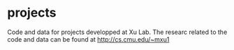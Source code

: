 # projects
Code and data for projects developped at Xu Lab. 
The researc related to the code and data can be found at http://cs.cmu.edu/~mxu1

